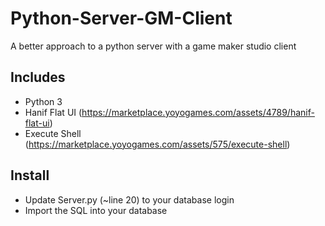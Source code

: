 # Python-Server-GM-Client
A better approach to a python server with a game maker studio client

## Includes
- Python 3
- Hanif Flat UI (https://marketplace.yoyogames.com/assets/4789/hanif-flat-ui)
- Execute Shell (https://marketplace.yoyogames.com/assets/575/execute-shell)

## Install
- Update Server.py (~line 20) to your database login
- Import the SQL into your database
